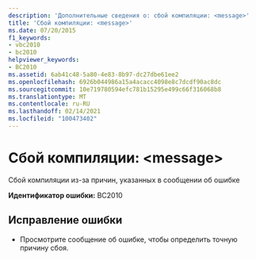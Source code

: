 ```yaml
---
description: 'Дополнительные сведения о: сбой компиляции: <message>'
title: 'Сбой компиляции: <message>'
ms.date: 07/20/2015
f1_keywords:
- vbc2010
- bc2010
helpviewer_keywords:
- BC2010
ms.assetid: 6ab41c48-5a80-4e83-8b97-dc27dbe61ee2
ms.openlocfilehash: 6926b044986a15a4acacc4098e8c7dcdf90ac8dc
ms.sourcegitcommit: 10e719780594efc781b15295e499c66f316068b8
ms.translationtype: MT
ms.contentlocale: ru-RU
ms.lasthandoff: 02/14/2021
ms.locfileid: "100473402"
---
```

# <a name="compilation-failed-message"></a>Сбой компиляции: \<message>

Сбой компиляции из-за причин, указанных в сообщении об ошибке  
  
 **Идентификатор ошибки:** BC2010  
  
## <a name="to-correct-this-error"></a>Исправление ошибки  
  
- Просмотрите сообщение об ошибке, чтобы определить точную причину сбоя.  
